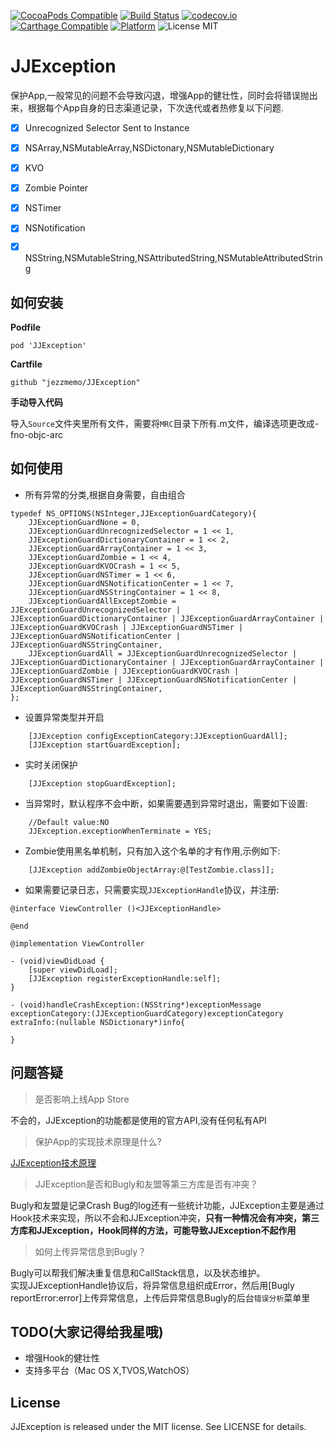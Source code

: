 [![CocoaPods Compatible](https://img.shields.io/cocoapods/v/JJException.svg)](https://img.shields.io/cocoapods/v/JJException.svg)
[![Build Status](https://travis-ci.org/jezzmemo/JJException.svg?branch=master)](https://travis-ci.org/jezzmemo/JJException.svg?branch=master)
[![codecov.io](https://codecov.io/github/JJException/JJException/coverage.svg?branch=master)](https://codecov.io/github/JJException/JJException?branch=master)
[![Carthage Compatible](https://img.shields.io/badge/Carthage-compatible-4BC51D.svg?style=flat)](https://github.com/Carthage/Carthage)
[![Platform](https://img.shields.io/cocoapods/p/JJException.svg?style=flat)](http://cocoadocs.org/docsets/JJException)
![License MIT](https://img.shields.io/github/license/mashape/apistatus.svg?maxAge=2592000)

# JJException

保护App,一般常见的问题不会导致闪退，增强App的健壮性，同时会将错误抛出来，根据每个App自身的日志渠道记录，下次迭代或者热修复以下问题.

- [x] Unrecognized Selector Sent to Instance

- [x] NSArray,NSMutableArray,NSDictonary,NSMutableDictionary

- [x] KVO

- [x] Zombie Pointer

- [x] NSTimer

- [x] NSNotification

- [x] NSString,NSMutableString,NSAttributedString,NSMutableAttributedString

## 如何安装

__Podfile__

```
pod 'JJException'
```

__Cartfile__

```
github "jezzmemo/JJException"
```

__手动导入代码__

导入`Source`文件夹里所有文件，需要将`MRC`目录下所有.m文件，编译选项更改成-fno-objc-arc

## 如何使用

* 所有异常的分类,根据自身需要，自由组合
```objc
typedef NS_OPTIONS(NSInteger,JJExceptionGuardCategory){
    JJExceptionGuardNone = 0,
    JJExceptionGuardUnrecognizedSelector = 1 << 1,
    JJExceptionGuardDictionaryContainer = 1 << 2,
    JJExceptionGuardArrayContainer = 1 << 3,
    JJExceptionGuardZombie = 1 << 4,
    JJExceptionGuardKVOCrash = 1 << 5,
    JJExceptionGuardNSTimer = 1 << 6,
    JJExceptionGuardNSNotificationCenter = 1 << 7,
    JJExceptionGuardNSStringContainer = 1 << 8,
    JJExceptionGuardAllExceptZombie = JJExceptionGuardUnrecognizedSelector | JJExceptionGuardDictionaryContainer | JJExceptionGuardArrayContainer | JJExceptionGuardKVOCrash | JJExceptionGuardNSTimer | JJExceptionGuardNSNotificationCenter | JJExceptionGuardNSStringContainer,
    JJExceptionGuardAll = JJExceptionGuardUnrecognizedSelector | JJExceptionGuardDictionaryContainer | JJExceptionGuardArrayContainer | JJExceptionGuardZombie | JJExceptionGuardKVOCrash | JJExceptionGuardNSTimer | JJExceptionGuardNSNotificationCenter | JJExceptionGuardNSStringContainer,
};
```

* 设置异常类型并开启
```objc
    [JJException configExceptionCategory:JJExceptionGuardAll];
    [JJException startGuardException];
```

* 实时关闭保护
```objc
    [JJException stopGuardException];
```

* 当异常时，默认程序不会中断，如果需要遇到异常时退出，需要如下设置:
```objc
    //Default value:NO
    JJException.exceptionWhenTerminate = YES;
```

* Zombie使用黑名单机制，只有加入这个名单的才有作用,示例如下:
```objc
    [JJException addZombieObjectArray:@[TestZombie.class]];
```

* 如果需要记录日志，只需要实现`JJExceptionHandle`协议，并注册:
```objc
@interface ViewController ()<JJExceptionHandle>

@end

@implementation ViewController

- (void)viewDidLoad {
    [super viewDidLoad];
    [JJException registerExceptionHandle:self];
}

- (void)handleCrashException:(NSString*)exceptionMessage exceptionCategory:(JJExceptionGuardCategory)exceptionCategory extraInfo:(nullable NSDictionary*)info{

}
```

## 问题答疑

> 是否影响上线App Store

不会的，JJException的功能都是使用的官方API,没有任何私有API

> 保护App的实现技术原理是什么?

[JJException技术原理](https://github.com/jezzmemo/JJException/blob/master/JJExceptionPrinciple.md)

> JJException是否和Bugly和友盟等第三方库是否有冲突？

Bugly和友盟是记录Crash Bug的log还有一些统计功能，JJException主要是通过Hook技术来实现，所以不会和JJException冲突，__只有一种情况会有冲突，第三方库和JJException，Hook同样的方法，可能导致JJException不起作用__

> 如何上传异常信息到Bugly？

Bugly可以帮我们解决重复信息和CallStack信息，以及状态维护。  
实现JJExceptionHandle协议后，将异常信息组织成Error，然后用[Bugly reportError:error]上传异常信息，上传后异常信息Bugly的后台`错误分析`菜单里


## TODO(大家记得给我星哦)
* 增强Hook的健壮性
* 支持多平台（Mac OS X,TVOS,WatchOS）

## License
JJException is released under the MIT license. See LICENSE for details.
